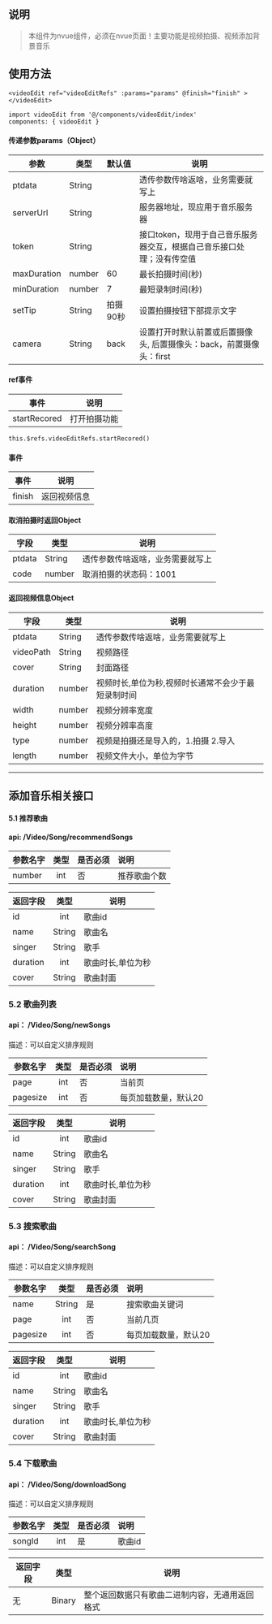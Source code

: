 ## 说明
> 本组件为nvue组件，必须在nvue页面！主要功能是视频拍摄、视频添加背景音乐

## 使用方法

```
<videoEdit ref="videoEditRefs" :params="params" @finish="finish" ></videoEdit>

import videoEdit from '@/components/videoEdit/index'
components: { videoEdit }
```

#### 传递参数params（Object）
参数 | 类型  | 默认值 | 说明
---|---|---|---
ptdata   |String | |透传参数传啥返啥，业务需要就写上
serverUrl| String  |  | 服务器地址，现应用于音乐服务器
token | String  |  |接口token，现用于自己音乐服务器交互，根据自己音乐接口处理；没有传空值
maxDuration | number | 60 | 最长拍摄时间(秒)
minDuration | number | 7 | 最短录制时间(秒)
setTip | String | 拍摄90秒 | 设置拍摄按钮下部提示文字
camera | String | back | 设置打开时默认前置或后置摄像头, 后置摄像头：back，前置摄像头：first

#### ref事件
事件 | 说明
---|---
startRecored| 打开拍摄功能

```
this.$refs.videoEditRefs.startRecored()
```

#### 事件
事件 | 说明
---|---
finish| 返回视频信息

#### 取消拍摄时返回Object
字段 | 类型  | 说明
---|---|---
ptdata   |String |透传参数传啥返啥，业务需要就写上
code     |number | 取消拍摄的状态码：1001

#### 返回视频信息Object
字段 | 类型  | 说明
---|---|---
ptdata   |String|透传参数传啥返啥，业务需要就写上
videoPath|String |视频路径
cover	  |String |封面路径
duration |number|视频时长,单位为秒,视频时长通常不会少于最短录制时间	
width	  |number  |视频分辨率宽度	
height   |number|视频分辨率高度	
type	  |number	|视频是拍摄还是导入的，1.拍摄 2.导入
length	  |number    |视频文件大小，单位为字节	   



---

## 添加音乐相关接口
#### 5.1 推荐歌曲
#### api: /Video/Song/recommendSongs

参数名字	|	类型|	是否必须	|说明
--|:--:|:--|:--
number	|	int	|否	|推荐歌曲个数

返回字段	|类型	|说明
--|:--:|--
id	|int	|歌曲id
name	|String	|歌曲名
singer	|String	|歌手
duration	|int	|歌曲时长,单位为秒
cover	|String	|歌曲封面


### 5.2 歌曲列表
#### api： /Video/Song/newSongs
描述：可以自定义排序规则

参数名字	|	类型|	是否必须	|说明
--|:--:|:--|:--
page		|int|否	|当前页|
pagesize	|int|否	|每页加载数量，默认20	|

返回字段	|类型	|说明
--|:--:|--
id			|int	|歌曲id				|
name		|String	|歌曲名				|
singer		|String	|歌手				|
duration	|int	|歌曲时长,单位为秒	|
cover		|String	|歌曲封面			|


### 5.3 搜索歌曲
#### api： /Video/Song/searchSong
描述：可以自定义排序规则

参数名字	|	类型|	是否必须	|说明
--|:--:|:--|:--
name		|String	|是	|搜索歌曲关键词			|
page		|int	|否	|当前几页|
pagesize	|int	|否	|每页加载数量，默认20	|

返回字段	|类型	|说明
--|:--:|--
id			|int	|歌曲id				|
name		|String	|歌曲名				|
singer		|String	|歌手				|
duration	|int	|歌曲时长,单位为秒	|
cover		|String	|歌曲封面			|


### 5.4 下载歌曲
#### api： /Video/Song/downloadSong
描述：可以自定义排序规则

参数名字	|	类型|	是否必须	|说明
--|:--:|:--|:--
songId	|int	|是	|歌曲id|


返回字段	|类型	|说明
--|:--:|--
无	|Binary	|整个返回数据只有歌曲二进制内容，无通用返回格式

